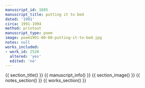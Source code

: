 ```yaml
---
manuscript_id: 1685
manuscript_title: putting it to bed
dated: '1991'
circa: 1991-1994
method: printout
manuscript_type: poem
image: poem1991-00-00-putting-it-to-bed.jpg
notes: null
works_included:
- work_id: 2520
  altered: 'yes'
  edited: 'no'
---
```


{{ section_title() }}
{{ manuscript_info() }}
{{ section_image() }}
{{ notes_section() }}
{{ works_section() }}
